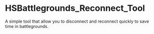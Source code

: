# HSBattlegrounds_Reconnect_Tool
A simple tool that allow you to disconnect and reconnect quickly to save time in battlegrounds.

